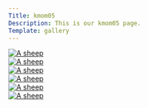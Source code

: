 ```yaml
---
Title: kmom05
Description: This is our kmom05 page.
Template: gallery
---
```




<div class="box333">
    <a href="http://localhost:8080/dbwebb/design/me/portfolio/image/dog1.jpg" class="picture" target="_blank">
        <picture>
            <source media="(min-width: 668px)" srcset="%base_url%/image/dog1.jpg?w=600&h=400&q=70">
            <img src="%base_url%/image/dog1.jpg?w=200&h=300&crop-to-fit&area=0,0,0,0" alt="A sheep">
        </picture>
    </a>
</div>

<div class="box333">
    <a href="http://localhost:8080/dbwebb/design/me/portfolio/image/dog2.jpg" target="_blank">
        <picture>
            <source media="(min-width: 668px)" srcset="%base_url%/image/dog2.jpg?w=600&h=400&crop-to-fit&area=0,0,0,0&q=70">
            <img src="%base_url%/image/dog2.jpg?w=200&h=300&crop-to-fit&area=0,0,0,0" alt="A sheep">
        </picture>
    </a>
</div>

<div class="box333">
    <a href="http://localhost:8080/dbwebb/design/me/portfolio/image/dog3.jpg" target="_blank">
        <picture>
            <source media="(min-width: 668px)" srcset="%base_url%/image/dog3.jpg?w=600&h=400&crop-to-fit&area=0,0,0,0&q=70">
            <img src="%base_url%/image/dog3.jpg?w=200&h=300&crop-to-fit&area=0,0,25,0" alt="A sheep">
        </picture>
    </a>
</div>

<div class="box333">
    <a href="http://localhost:8080/dbwebb/design/me/portfolio/image/dog4.jpg" target="_blank">
        <picture>
            <source media="(min-width: 668px)" srcset="%base_url%/image/dog4.jpg?w=600&h=400&q=70">
            <img src="%base_url%/image/dog4.jpg?w=200&h=300&crop-to-fit&area=0,0,0,15" alt="A sheep">
        </picture>
    </a>
</div>

<div class="box333">
    <a href="http://localhost:8080/dbwebb/design/me/portfolio/image/dog5.jpg" target="_blank">
        <picture>
            <source media="(min-width: 668px)" srcset="%base_url%/image/dog5.jpg?w=600&h=400&q=70">
            <img src="%base_url%/image/dog5.jpg?w=200&h=300&crop-to-fit&area=0,0,0,35" alt="A sheep">
        </picture>
    </a>
</div>

<div class="box333">
    <a href="http://localhost:8080/dbwebb/design/me/portfolio/image/dog6.jpg" target="_blank">
        <picture>
            <source media="(min-width: 668px)" srcset="%base_url%/image/dog6.jpg?w=600&h=400">
            <img src="%base_url%/image/dog6.jpg?w=200&h=300&crop-to-fit&area=0,0,0,30" alt="A sheep">
        </picture>
    </a>
</div>

